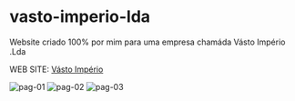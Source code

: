 # vasto-imperio-lda
 Website criado 100% por mim para uma empresa chamáda Vásto Império .Lda

WEB SITE:
<a href="https://galinha2.github.io/vasto-imperio-lda/pagina-principal/index.html">Vásto Império</a>

![pag-01](https://github.com/Galinha2/vasto-imperio-lda/assets/161582309/1daab666-9453-41b2-9ebf-79cce5609381)
![pag-02](https://github.com/Galinha2/vasto-imperio-lda/assets/161582309/8858a92b-c2a2-4ca3-8478-1eb1b8694159)
![pag-03](https://github.com/Galinha2/vasto-imperio-lda/assets/161582309/ec82351f-4bdb-438d-b4c7-4ee3207254f2)
